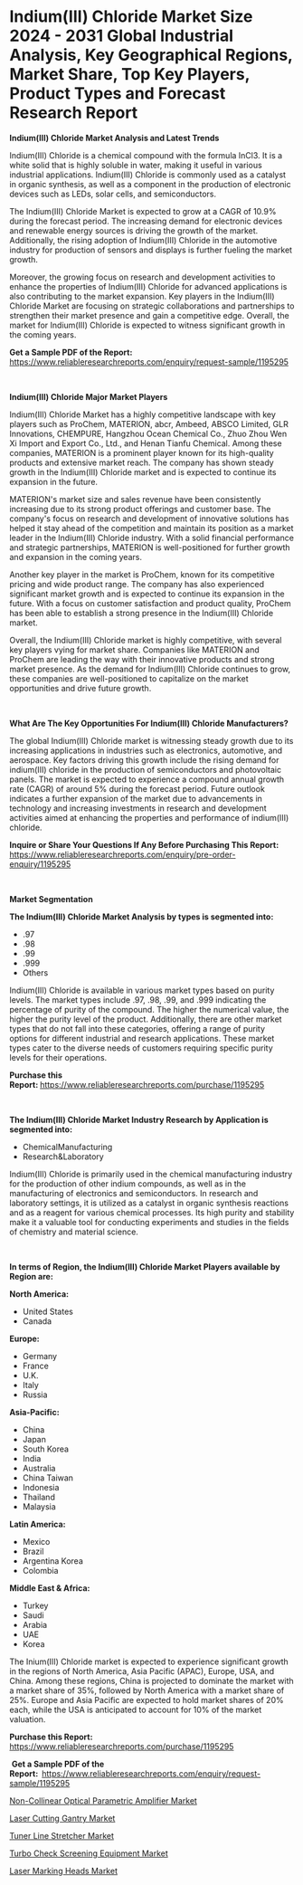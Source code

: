 <p><h1>Indium(III) Chloride Market Size 2024 - 2031 Global Industrial Analysis, Key Geographical Regions, Market Share, Top Key Players, Product Types and Forecast Research Report</h1></p><p><strong>Indium(III) Chloride Market Analysis and Latest Trends</strong></p>
<p><p>Indium(III) Chloride is a chemical compound with the formula InCl3. It is a white solid that is highly soluble in water, making it useful in various industrial applications. Indium(III) Chloride is commonly used as a catalyst in organic synthesis, as well as a component in the production of electronic devices such as LEDs, solar cells, and semiconductors.</p><p>The Indium(III) Chloride Market is expected to grow at a CAGR of 10.9% during the forecast period. The increasing demand for electronic devices and renewable energy sources is driving the growth of the market. Additionally, the rising adoption of Indium(III) Chloride in the automotive industry for production of sensors and displays is further fueling the market growth.</p><p>Moreover, the growing focus on research and development activities to enhance the properties of Indium(III) Chloride for advanced applications is also contributing to the market expansion. Key players in the Indium(III) Chloride Market are focusing on strategic collaborations and partnerships to strengthen their market presence and gain a competitive edge. Overall, the market for Indium(III) Chloride is expected to witness significant growth in the coming years.</p></p>
<p><strong>Get a Sample PDF of the Report:&nbsp;</strong> <a href="https://www.reliableresearchreports.com/enquiry/request-sample/1195295">https://www.reliableresearchreports.com/enquiry/request-sample/1195295</a></p>
<p>&nbsp;</p>
<p><strong>Indium(III) Chloride Major Market Players</strong></p>
<p><p>Indium(III) Chloride Market has a highly competitive landscape with key players such as ProChem, MATERION, abcr, Ambeed, ABSCO Limited, GLR Innovations, CHEMPURE, Hangzhou Ocean Chemical Co., Zhuo Zhou Wen Xi Import and Export Co., Ltd., and Henan Tianfu Chemical. Among these companies, MATERION is a prominent player known for its high-quality products and extensive market reach. The company has shown steady growth in the Indium(III) Chloride market and is expected to continue its expansion in the future.</p><p>MATERION's market size and sales revenue have been consistently increasing due to its strong product offerings and customer base. The company's focus on research and development of innovative solutions has helped it stay ahead of the competition and maintain its position as a market leader in the Indium(III) Chloride industry. With a solid financial performance and strategic partnerships, MATERION is well-positioned for further growth and expansion in the coming years.</p><p>Another key player in the market is ProChem, known for its competitive pricing and wide product range. The company has also experienced significant market growth and is expected to continue its expansion in the future. With a focus on customer satisfaction and product quality, ProChem has been able to establish a strong presence in the Indium(III) Chloride market.</p><p>Overall, the Indium(III) Chloride market is highly competitive, with several key players vying for market share. Companies like MATERION and ProChem are leading the way with their innovative products and strong market presence. As the demand for Indium(III) Chloride continues to grow, these companies are well-positioned to capitalize on the market opportunities and drive future growth.</p></p>
<p>&nbsp;</p>
<p><strong>What Are The Key Opportunities For Indium(III) Chloride Manufacturers?</strong></p>
<p><p>The global Indium(III) Chloride market is witnessing steady growth due to its increasing applications in industries such as electronics, automotive, and aerospace. Key factors driving this growth include the rising demand for indium(III) chloride in the production of semiconductors and photovoltaic panels. The market is expected to experience a compound annual growth rate (CAGR) of around 5% during the forecast period. Future outlook indicates a further expansion of the market due to advancements in technology and increasing investments in research and development activities aimed at enhancing the properties and performance of indium(III) chloride.</p></p>
<p><strong>Inquire or Share Your Questions If Any Before Purchasing This Report:</strong> <a href="https://www.reliableresearchreports.com/enquiry/pre-order-enquiry/1195295">https://www.reliableresearchreports.com/enquiry/pre-order-enquiry/1195295</a></p>
<p>&nbsp;</p>
<p><strong>Market Segmentation</strong></p>
<p><strong>The Indium(III) Chloride Market Analysis by types is segmented into:</strong></p>
<p><ul><li>.97</li><li>.98</li><li>.99</li><li>.999</li><li>Others</li></ul></p>
<p><p>Indium(III) Chloride is available in various market types based on purity levels. The market types include .97, .98, .99, and .999 indicating the percentage of purity of the compound. The higher the numerical value, the higher the purity level of the product. Additionally, there are other market types that do not fall into these categories, offering a range of purity options for different industrial and research applications. These market types cater to the diverse needs of customers requiring specific purity levels for their operations.</p></p>
<p><strong>Purchase this Report:&nbsp;</strong><a href="https://www.reliableresearchreports.com/purchase/1195295">https://www.reliableresearchreports.com/purchase/1195295</a></p>
<p>&nbsp;</p>
<p><strong>The Indium(III) Chloride Market Industry Research by Application is segmented into:</strong></p>
<p><ul><li>ChemicalManufacturing</li><li>Research&Laboratory</li></ul></p>
<p><p>Indium(III) Chloride is primarily used in the chemical manufacturing industry for the production of other indium compounds, as well as in the manufacturing of electronics and semiconductors. In research and laboratory settings, it is utilized as a catalyst in organic synthesis reactions and as a reagent for various chemical processes. Its high purity and stability make it a valuable tool for conducting experiments and studies in the fields of chemistry and material science.</p></p>
<p>&nbsp;</p>
<p><strong>In terms of Region, the Indium(III) Chloride Market Players available by Region are:</strong></p>
<p>
    <p> <strong> North America: </strong>
        <ul>
            <li>United States</li>
            <li>Canada</li>
        </ul>
        </p> 
    <p> <strong> Europe: </strong>
        <ul>
            <li>Germany</li>
            <li>France</li>
            <li>U.K.</li>
            <li>Italy</li>
            <li>Russia</li>
        </ul>
        </p> 
    <p> <strong> Asia-Pacific: </strong>
        <ul>
            <li>China</li>
            <li>Japan</li>
            <li>South Korea</li>
            <li>India</li>
            <li>Australia</li>
            <li>China Taiwan</li>
            <li>Indonesia</li>
            <li>Thailand</li>
            <li>Malaysia</li>
        </ul>
        </p> 
    <p> <strong> Latin America: </strong>
        <ul>
            <li>Mexico</li>
            <li>Brazil</li>
            <li>Argentina Korea</li>
            <li>Colombia</li>
        </ul>
        </p> 
    <p> <strong> Middle East & Africa: </strong>
        <ul>
            <li>Turkey</li>
            <li>Saudi</li>
            <li>Arabia</li>
            <li>UAE</li>
            <li>Korea</li>
        </ul>
    </p>
    </p>
<p><p>The Inium(III) Chloride market is expected to experience significant growth in the regions of North America, Asia Pacific (APAC), Europe, USA, and China. Among these regions, China is projected to dominate the market with a market share of 35%, followed by North America with a market share of 25%. Europe and Asia Pacific are expected to hold market shares of 20% each, while the USA is anticipated to account for 10% of the market valuation.</p></p>
<p><strong>Purchase this Report: </strong><a href="https://www.reliableresearchreports.com/purchase/1195295">https://www.reliableresearchreports.com/purchase/1195295</a></p>
<p>&nbsp;<strong>Get a Sample PDF of the Report:&nbsp;&nbsp;</strong><a href="https://www.reliableresearchreports.com/enquiry/request-sample/1195295">https://www.reliableresearchreports.com/enquiry/request-sample/1195295</a></p>
<p><strong></strong></p>
<p><p><a href="https://medium.com/p/7f6d82383621/edit">Non-Collinear Optical Parametric Amplifier Market</a></p><p><a href="https://medium.com/@entelaloshi55/analyzing-laser-cutting-gantry-market-global-industry-perspective-and-forecast-2024-to-2031-6d5d8e890355">Laser Cutting Gantry Market</a></p><p><a href="https://medium.com/@entelaloshi55/tuner-line-stretcher-market-size-market-outlook-and-market-forecast-2024-to-2031-8d09143e7a6d">Tuner Line Stretcher Market</a></p><p><a href="https://medium.com/@jamesromero59/decoding-turbo-check-screening-equipment-market-metrics-market-share-trends-and-growth-patterns-29d14b93a3ea">Turbo Check Screening Equipment Market</a></p><p><a href="https://medium.com/@judithhoffman05/laser-marking-heads-nbsp-market-focuses-on-market-share-size-and-projected-forecast-till-2031-8d6a9ee25a09">Laser Marking Heads Market</a></p></p>